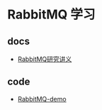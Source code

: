 # RabbitMQ 学习



## docs

* [RabbitMQ研究讲义](./跟传智燕青一起学RabbitMQ消息队列/RabbitMQ研究讲义.pdf)


## code

* [RabbitMQ-demo](./RabbitMQ-demo/README.md)








